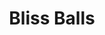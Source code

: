 ---
layout: recette
categories: [recettes]
hidden: true
lang: fr
sitemap: false
title: Bliss Balls
type: sucre
recettes:
  Classique:
    ingredients: 
      - nom: beurre de cacahuète
        qte: 200
        unite: gr
        variable: true
      - nom: flocons d'avoine
        qte: 50
        unite: gr
      - nom: noix de coco rapée
        qte: 15
        unite: gr
      - nom: cacao en poudre non sucré
        qte: 10
        unite: gr
      - nom: graines
        qte: 10
        unite: gr
      - nom: miel
        qte: 20
        unite: gr
    etapes:
      - label: Préparation
        details:
          - Mélanger tous les ingrédients
          - Former des petites boules
          - Réserver au frais
---
